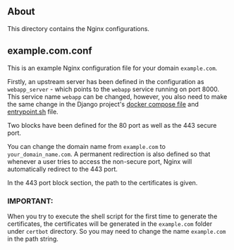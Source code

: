 ## About

This directory contains the Nginx configurations.

## example.com.conf

This is an example Nginx configuration file for your domain `example.com`.

Firstly, an upstream server has been defined in the configuration as `webapp_server` - which points to the `webapp` service running on port 8000. This service name `webapp` can be changed, however, you also need to make the same change in the Django project's [docker compose file](../django/docker-compose.yml) and [entrypoint.sh](../django/entrypoint.sh) file.

Two blocks have been defined for the 80 port as well as the 443 secure port.

You can change the domain name from `example.com` to `your_domain_name.com`. A permanent redirection is also defined so that whenever a user tries to access the non-secure port, Nginx will automatically redirect to the 443 port.

In the 443 port block section, the path to the certificates is given.

### IMPORTANT:

When you try to execute the shell script for the first time to generate the certificates, the certificates will be generated in the `example.com` folder under `certbot` directory. So you may need to change the name `example.com` in the path string.